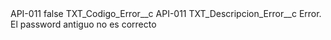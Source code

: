<?xml version="1.0" encoding="UTF-8"?>
<CustomMetadata xmlns="http://soap.sforce.com/2006/04/metadata" xmlns:xsi="http://www.w3.org/2001/XMLSchema-instance" xmlns:xsd="http://www.w3.org/2001/XMLSchema">
    <label>API-011</label>
    <protected>false</protected>
    <values>
        <field>TXT_Codigo_Error__c</field>
        <value xsi:type="xsd:string">API-011</value>
    </values>
    <values>
        <field>TXT_Descripcion_Error__c</field>
        <value xsi:type="xsd:string">Error. El password antiguo no es correcto</value>
    </values>
</CustomMetadata>
